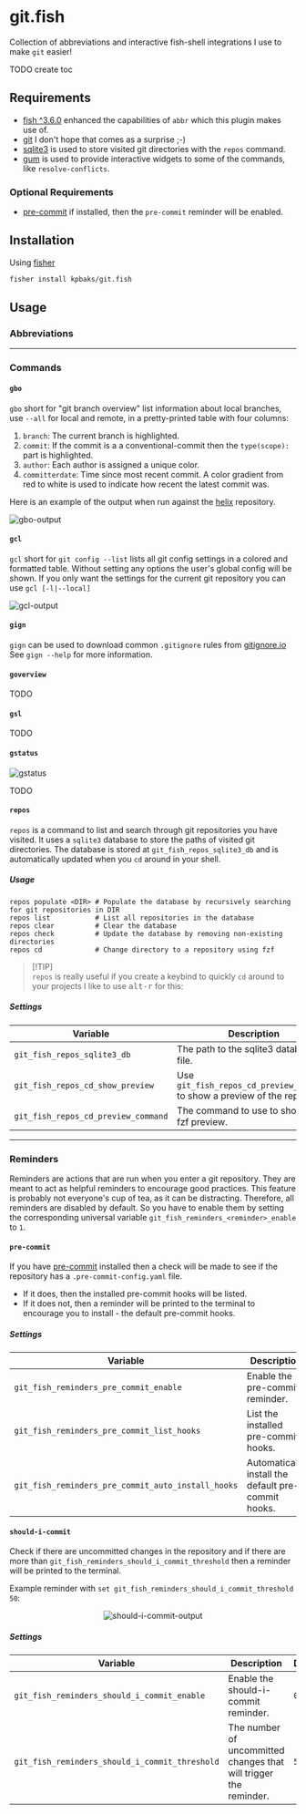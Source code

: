 <!-- # `><> 💙 ` -->

# git.fish

Collection of abbreviations and interactive fish-shell integrations I use to make `git` easier!

TODO create toc

## Requirements

- [fish ^3.6.0](https://github.com/fish-shell/fish-shell/releases/tag/3.6.0) enhanced the capabilities of `abbr` which this plugin makes use of.
- [git](https://git-scm.com/) I don't hope that comes as a surprise ;-)
- [sqlite3](https://www.sqlite.org/index.html) is used to store visited git directories with the `repos` command.
- [gum](https://github.com/charmbracelet/gum) is used to provide interactive widgets to some of the commands, like `resolve-conflicts`.

### Optional Requirements

- [pre-commit](https://pre-commit.com/) if installed, then the `pre-commit` reminder will be enabled.

## Installation

Using [fisher](https://github.com/jorgebucaran/fisher)

```sh
fisher install kpbaks/git.fish
```

## Usage

### Abbreviations

---

### Commands

#### `gbo`

`gbo` short for "git branch overview" list information about local branches, use `--all` for local and remote, in a pretty-printed table with four columns:
1. `branch`: The current branch is highlighted.
2. `commit`: If the commit is a a conventional-commit then the `type(scope):` part is highlighted.
3. `author`: Each author is assigned a unique color.
4. `committerdate`: Time since most recent commit. A color gradient from red to white is used to indicate how recent the latest commit was.

Here is an example of the output when run against the [helix](https://github.com/helix-editor/helix) repository.

![gbo-output](https://github.com/kpbaks/git.fish/assets/57013304/93631887-04ee-42dc-9893-cfb3c6e180d0)

#### `gcl`

`gcl` short for `git config --list` lists all git config settings in a colored and formatted table. Without setting any options the user's global config will be shown. If you only want the settings for the current git repository you can use `gcl [-l|--local]`

![gcl-output](https://github.com/kpbaks/git.fish/assets/57013304/f90f77ef-6366-426d-90de-d354bb1500fa)

#### `gign`

`gign` can be used to download common `.gitignore` rules from [gitignore.io](https://www.toptal.com/developers/gitignore/)
See `gign --help` for more information.

#### `goverview`

TODO

#### `gsl`

TODO

<!-- #### `gss` -->

#### `gstatus`
![gstatus](https://github.com/kpbaks/git.fish/assets/57013304/0b424dae-e2df-4ad2-8f90-f896cd9c7e12)

TODO

#### `repos`

`repos` is a command to list and search through git repositories you have visited. It uses a `sqlite3` database to store the paths of visited git directories. The database is stored at `git_fish_repos_sqlite3_db` and is automatically updated when you `cd` around in your shell.

##### Usage

```fish
repos populate <DIR> # Populate the database by recursively searching for git repositories in DIR
repos list           # List all repositories in the database
repos clear          # Clear the database
repos check          # Update the database by removing non-existing directories
repos cd             # Change directory to a repository using fzf
```
<!-- TODO: insert picture of `repos list` -->

> [!TIP]\
> `repos` is really useful if you create a keybind to quickly `cd` around to your projects
> I like to use <kbd>alt-r</kbd> for this:


<!-- > ```fish -->
<!-- bind \er 'repos cd; commandline --function repaint' -->
<!-- > ``` -->

##### Settings

| Variable | Description | Default |
|----------|-------------|---------|
| `git_fish_repos_sqlite3_db` | The path to the sqlite3 database file. | `$__fish_user_data_dir/git.fish/repos.sqlite3` |
| `git_fish_repos_cd_show_preview` | Use `git_fish_repos_cd_preview_command` to show a preview of the repo in `fzf` | `1` |
| `git_fish_repos_cd_preview_command` | The command to use to show the fzf preview. | `git -c color.status=always -C {} status` |

---

### Reminders

Reminders are actions that are run when you enter a git repository. They are meant to act as helpful reminders to encourage good practices. This feature is probably not everyone's cup of tea, as it can be distracting. Therefore, all reminders are disabled by default. So you have to enable them by setting the corresponding universal variable `git_fish_reminders_<reminder>_enable` to `1`.

#### `pre-commit`

If you have [pre-commit](https://pre-commit.com/) installed then a check will be made to see if the repository has a `.pre-commit-config.yaml` file.

- If it does, then the installed pre-commit hooks will be listed.
- If it does not, then a reminder will be printed to the terminal to encourage you to install - the default pre-commit hooks.

##### Settings

| Variable | Description | Default |
|----------|-------------|---------|
| `git_fish_reminders_pre_commit_enable` | Enable the pre-commit reminder. | `0` |
| `git_fish_reminders_pre_commit_list_hooks` | List the installed pre-commit hooks. | `0` |
| `git_fish_reminders_pre_commit_auto_install_hooks` | Automatically install the default pre-commit hooks. | `0` |

#### `should-i-commit`

Check if there are uncommitted changes in the repository and if there are more than `git_fish_reminders_should_i_commit_threshold` then a reminder will be printed to the terminal.

Example reminder with `set git_fish_reminders_should_i_commit_threshold 50`:

<p align="center">
  <img src="https://github.com/kpbaks/git.fish/assets/57013304/1e5bbc9a-bfd1-4e80-9ca6-0208b88bd596" alt="should-i-commit-output" style="max-width: 100%; height: auto;">
</p>

##### Settings

| Variable | Description | Default |
|----------|-------------|---------|
| `git_fish_reminders_should_i_commit_enable` | Enable the should-i-commit reminder. | `0` |
`git_fish_reminders_should_i_commit_threshold` | The number of uncommitted changes that will trigger the reminder. | `50` |
